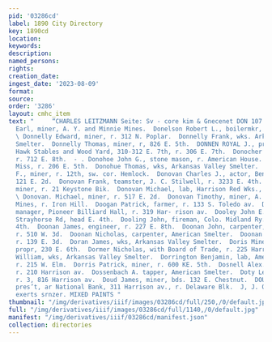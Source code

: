 ```yaml
---
pid: '03286cd'
label: 1890 City Directory
key: 1890cd
location: 
keywords: 
description: 
named_persons: 
rights: 
creation_date: 
ingest_date: '2023-08-09'
format: 
source: 
order: '3286'
layout: cmhc_item
text: "     “CHARLES LEITZMANN Seite: Sv - core kim & Gnecenet DON 107 LOU  Donegan
  Earl, miner, A. Y. and Minnie Mines.  Donelson Robert L., boilermkr, McNee & Wenner.
  \ Donnelly Edward, miner, r. 312 N. Poplar.  Donnelly Frank, wks. Arkansas Valley
  Smelter.  Donnelly Thomas, miner, r, 826 E. 5th.  DONNEN ROYAL J., propr, Black
  Hawk Stables and Wood Yard, 310-312 E. 7th, r. 306 E. 7th.  Donocher John J., engineer,
  r. 712 E. 8th.  - . Donohoe John G., stone mason, r. American House.  Donohue Maggie
  Miss, r. 206 E. 5th.  Donohue Thomas, wks, Arkansas Valley Smelter.  Donovan Charles
  F., miner, r. 12th, sw. cor. Hemlock.  Donovan Charles J., actor, Ben. Loeb, r.
  121 E. 2d.  Donovan Frank, teamster, J. C. Stilwell, r. 3233 E. 4th.  Donovan John,
  miner, r. 21 Keystone Bik.  Donovan Michael, lab, Harrison Red Wks., r. 630 W. Elm.
  \ Donovan. Michael, miner, r. 517 E. 2d.  Donovan Timothy, miner, A. Y. and Minnie
  Mines, r. Iron Hill.  Doogan Patrick, farmer, r. 133 S. Toledo av.  Dooley James,
  manager, Pioneer Billiard Hall, r. 319 Har- rison av.  Dooley John E., miner, r.
  Strayhorse Rd, head E. 4th.  Dooling John, fireman, Colo. Midland Ry., r. 535 W.
  4th.  Doonan James, engineer, r. 227 E. 8th.  Doonan John, carpenter, American Smelter,
  r. 510 W. 3d.  Doonan Nicholas, carpenter, American Smelter.  Doonan Peter, miner,
  r. 139 E. 3d.  Doran James, wks, Arkansas Valley Smelter.  Doris Mine, Harry Mamlock,
  propr, 230 E. 6th.  Dormer Nicholas, with Board of Trade, r. 225 Harrison av.  Dorrell
  William, wks, Arkansas Valley Smelter.  Dorrington Benjamin, lab, American Smelter,
  r. 215 W. Elm.  Dorris Patrick, miner, r. 600 KE. 5th.  Dosnell Alex., ‘smelter,
  r. 210 Harrison av.  Dossenbach A. tapper, American Smelter.  Doty Lewis C., mining,
  r. 3, 816 Harrison av.  Doud James, miner, bds. 132 E. Chestnut.  DOUGAN D. H.,
  pres’t, ar National Bank, 311 Harrison av., r. Delaware Blk.  J, J. QUINN, zasr
  exerts srnzer. MIXED PAINTS "
thumbnail: "/img/derivatives/iiif/images/03286cd/full/250,/0/default.jpg"
full: "/img/derivatives/iiif/images/03286cd/full/1140,/0/default.jpg"
manifest: "/img/derivatives/iiif/03286cd/manifest.json"
collection: directories
---
```

